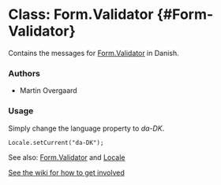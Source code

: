 Class: Form.Validator {#Form-Validator}
=====================================

Contains the messages for [Form.Validator][] in Danish.

### Authors

* Martin Overgaard

### Usage

Simply change the language property to *da-DK*.

	Locale.setCurrent("da-DK");

See also: [Form.Validator][] and [Locale][]

[See the wiki for how to get involved](http://wiki.github.com/mootools/mootools-more)

[Form.Validator]: /more/Forms/Form.Validator#Form-Validator
[Locale]: /more/Locale/Locale

